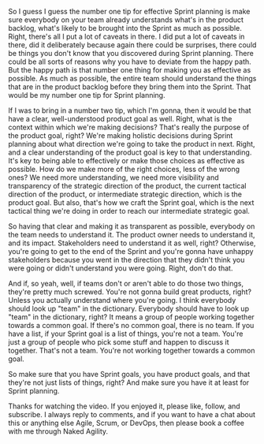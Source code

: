 So I guess I guess the number one tip for effective Sprint planning is make sure everybody on your team already understands what's in the product backlog, what's likely to be brought into the Sprint as much as possible. Right, there's all I put a lot of caveats in there. I did put a lot of caveats in there, did it deliberately because again there could be surprises, there could be things you don't know that you discovered during Sprint planning. There could be all sorts of reasons why you have to deviate from the happy path. But the happy path is that number one thing for making you as effective as possible. As much as possible, the entire team should understand the things that are in the product backlog before they bring them into the Sprint. That would be my number one tip for Sprint planning.

If I was to bring in a number two tip, which I'm gonna, then it would be that have a clear, well-understood product goal as well. Right, what is the context within which we're making decisions? That's really the purpose of the product goal, right? We're making holistic decisions during Sprint planning about what direction we're going to take the product in next. Right, and a clear understanding of the product goal is key to that understanding. It's key to being able to effectively or make those choices as effective as possible. How do we make more of the right choices, less of the wrong ones? We need more understanding, we need more visibility and transparency of the strategic direction of the product, the current tactical direction of the product, or intermediate strategic direction, which is the product goal. But also, that's how we craft the Sprint goal, which is the next tactical thing we're doing in order to reach our intermediate strategic goal.

So having that clear and making it as transparent as possible, everybody on the team needs to understand it. The product owner needs to understand it, and its impact. Stakeholders need to understand it as well, right? Otherwise, you're going to get to the end of the Sprint and you're gonna have unhappy stakeholders because you went in the direction that they didn't think you were going or didn't understand you were going. Right, don't do that.

And if, so yeah, well, if teams don't or aren't able to do those two things, they're pretty much screwed. You're not gonna build great products, right? Unless you actually understand where you're going. I think everybody should look up "team" in the dictionary. Everybody should have to look up "team" in the dictionary, right? It means a group of people working together towards a common goal. If there's no common goal, there is no team. If you have a list, if your Sprint goal is a list of things, you're not a team. You're just a group of people who pick some stuff and happen to discuss it together. That's not a team. You're not working together towards a common goal.

So make sure that you have Sprint goals, you have product goals, and that they're not just lists of things, right? And make sure you have it at least for Sprint planning.

Thanks for watching the video. If you enjoyed it, please like, follow, and subscribe. I always reply to comments, and if you want to have a chat about this or anything else Agile, Scrum, or DevOps, then please book a coffee with me through Naked Agility.